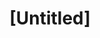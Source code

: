 ---
pid: ws5
title: "[Untitled]"
location_transcription: Washington Square
coordinates: "[-75.152256499278, 39.94696103236]"
zipcode: '19107'
gen_neighborhood: Center City
neighborhood: Washington Square West,Avenue of The Arts,Midtown Village,Chinatown
outside_phl: 
age: '74'
age_range: 70+
instagram: 
image_file_name: ws_5.jpg
proposal_transcription: |-
  Something pertaining to the Park ands its History.
  Washington Sq. Monument
topic: History
topic_summary: 0, 0
type: Park,Other No Form
keywords_other: 
credit: Frances Kanchi
image_labels: 
twitter: 
facebook: 
permalink: "/monuments/ws5/"
layout: item-page
---